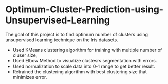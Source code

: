 # Optimum-Cluster-Prediction-using-Unsupervised-Learning


The goal of this project is to find optimum number of clusters using unsupervised learning technique on the Iris datasets.

* Used KMeans clustering algorithm for training with multiple number of cluser size,
* Used Elbow Method to visualize clustesrs segmentation with errors.
* Used normalization to scale data into 0-1 range to get better result.
* Retrained the clustering algorithm with best clustering size that minimizes error.
